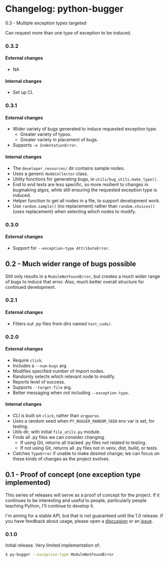 Changelog: python-bugger
===

0.3 - Multiple exception types targeted

Can request more than one type of exception to be induced.

### 0.3.2

#### External changes

- NA

#### Internal changes

- Set up CI.

### 0.3.1

#### External changes

- Wider variety of bugs generated to induce requested exception type.
    - Greater variety of typos.
    - Greater variety in placement of bugs.
- Supports `-e IndentationError`.

#### Internal changes

- The `developer_resources/` dir contains sample nodes.
- Uses a generic `NodeCollector` class.
- Utility functions for generating bugs, ie `utils/bug_utils.make_typo()`.
- End to end tests are less specific, so more resilient to changes in bugmaking algos, while still ensuring the requested exception type is induced.
- Helper function to get all nodes in a file, to support development work.
- Use `random.sample()` (no replacement) rather than `random.choices()` (uses replacement) when selecting which nodes to modify.

### 0.3.0

#### External changes

- Support for `--exception-type AttributeError`.


0.2 - Much wider range of bugs possible
---

Still only results in a `ModuleNotFoundError`, but creates a much wider range of bugs to induce that error. Also, much better overall structure for continued development.

### 0.2.1

#### External changes

- Filters out .py files from dirs named `test_code/`.

### 0.2.0

#### External changes

- Require `click`.
- Includes a `--num-bugs` arg.
- Modifies specified number of import nodes.
- Randomly selects which relevant node to modify.
- Reports level of success.
- Supports `--target-file` arg.
- Better messaging when not including `--exception-type`.

#### Internal changes

- CLI is built on `click`, rather than `argparse`.
- Uses a random seed when `PY_BUGGER_RANDOM_SEED` env var is set, for testing.
- Utils dir, with initial `file_utils.py` module.
- Finds all .py files we can consider changing.
    - If using Git, returns all tracked .py files not related to testing.
    - If not using Git, returns all .py files not in venv, dist, build, or tests.
- Catches `TypeError` if unable to make desired change; we can focus on these kinds of changes as the project evolves.


0.1 - Proof of concept (one exception type implemented)
---

This series of releases will serve as a proof of concept for the project. If it continues to be interesting and useful to people, particularly people teaching Python, I'll continue to develop it.

I'm aiming for a stable API, but that is not guaranteed until the 1.0 release. If you have feedback about usage, please open a [discussion](https://github.com/ehmatthes/py-bugger/discussions/new/choose) or an [issue](https://github.com/ehmatthes/py-bugger/issues/new/choose).

### 0.1.0

Initial release. Very limited implementation of:

```sh
$ py-bugger --exception-type ModuleNotFoundError
```
